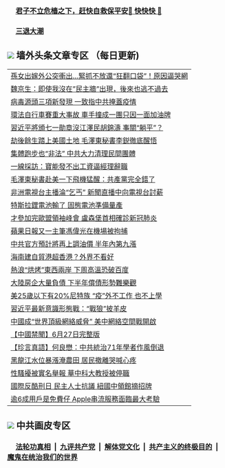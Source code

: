 
 ### &nbsp;&nbsp;&nbsp;&nbsp; [君子不立危樯之下，赶快自救保平安🍎 快快快 📩](https://github.com/pwgy/td/blob/master/README.md)

 ### &nbsp;&nbsp;&nbsp;&nbsp; [三退大潮](https://ww3.xkide.work/?key=zuuelqyfglsfjmgm&pin=65881581&ag=ogQuit&from=pw2) 

## <img src="https://img.icons8.com/cute-clipart/2x/circled-right.png"> 墙外头条文章专区 （每日更新)

<Table>
<tr><td colspan="2" align="left"><a href="https://wwd.cheuw.work/?ag=c1452690&key=gxnhdrolmqgsbjmd&from=pw2">孫女出嫁外公突衝出…緊抓不放還“狂翻口袋”！原因逼哭網
</a></td></tr>
<tr><td colspan="2" align="left"><a href="https://wwd.cheuw.work/?ag=c1452661&key=gxnhdrolmqgsbjmd&from=pw2">魏京生：即使我沒在”民主牆”出現，後來也逃不過去
</a></td></tr>
<tr><td colspan="2" align="left"><a href="https://wwd.cheuw.work/?ag=c1452717&key=gxnhdrolmqgsbjmd&from=pw2">病毒源頭三項新發現 一致指中共掩蓋疫情
</a></td></tr>
<tr><td colspan="2" align="left"><a href="https://wwd.cheuw.work/?ag=c1452688&key=gxnhdrolmqgsbjmd&from=pw2">環法自行車賽重大事故 車手撞成一團只因一面加油牌
</a></td></tr>
<tr><td colspan="2" align="left"><a href="https://wwd.cheuw.work/?ag=c1452680&key=gxnhdrolmqgsbjmd&from=pw2">習近平將頒七一勛章沒江澤民胡錦濤 事關“躺平”？
</a></td></tr>
<tr><td colspan="2" align="left"><a href="https://wwd.cheuw.work/?ag=c1452657&key=gxnhdrolmqgsbjmd&from=pw2">劫後餘生踏上美國土地 毛澤東秘書李鋭徹底醒悟
</a></td></tr>
<tr><td colspan="2" align="left"><a href="https://wwd.cheuw.work/?ag=c1452726&key=gxnhdrolmqgsbjmd&from=pw2">集體跑步也“非法” 中共大力清理民間團體
</a></td></tr>
<tr><td colspan="2" align="left"><a href="https://wwd.cheuw.work/?ag=c1452693&key=gxnhdrolmqgsbjmd&from=pw2">一線採訪：寶能發不出工資逼經理辭職
</a></td></tr>
<tr><td colspan="2" align="left"><a href="https://wwd.cheuw.work/?ag=c1452679&key=gxnhdrolmqgsbjmd&from=pw2">毛澤東秘書赴美一下飛機猛醒：共產黨完全錯了
</a></td></tr>
<tr><td colspan="2" align="left"><a href="https://wwd.cheuw.work/?ag=c1452704&key=gxnhdrolmqgsbjmd&from=pw2">非洲電視台主播淪“乞丐” 新聞直播中向電視台討薪
</a></td></tr>
<tr><td colspan="2" align="left"><a href="https://wwd.cheuw.work/?ag=c1452691&key=gxnhdrolmqgsbjmd&from=pw2">特斯拉鋰電池輸了 固態電池準備量產
</a></td></tr>
<tr><td colspan="2" align="left"><a href="https://wwd.cheuw.work/?ag=c1452707&key=gxnhdrolmqgsbjmd&from=pw2">才參加完歐盟領袖峰會 盧森堡首相確診新冠肺炎
</a></td></tr>
<tr><td colspan="2" align="left"><a href="https://wwd.cheuw.work/?ag=c1452694&key=gxnhdrolmqgsbjmd&from=pw2">蘋果日報又一主筆馮偉光在機場被拘捕
</a></td></tr>
<tr><td colspan="2" align="left"><a href="https://wwd.cheuw.work/?ag=c1452721&key=gxnhdrolmqgsbjmd&from=pw2">中共官方預計將再上調油價 半年內第九漲
</a></td></tr>
<tr><td colspan="2" align="left"><a href="https://wwd.cheuw.work/?ag=c1452698&key=gxnhdrolmqgsbjmd&from=pw2">海南建自貿港超香港？外界不看好
</a></td></tr>
<tr><td colspan="2" align="left"><a href="https://wwd.cheuw.work/?ag=c1452662&key=gxnhdrolmqgsbjmd&from=pw2">熱浪“烘烤”東西兩岸 下周高溫恐破百度
</a></td></tr>
<tr><td colspan="2" align="left"><a href="https://wwd.cheuw.work/?ag=c1452703&key=gxnhdrolmqgsbjmd&from=pw2">大陸房企大量負債 下半年償債形勢難樂觀
</a></td></tr>
<tr><td colspan="2" align="left"><a href="https://wwd.cheuw.work/?ag=c1452730&key=gxnhdrolmqgsbjmd&from=pw2">美25歲以下有20&#x25;尼特族 “疫”外不工作 也不上學
</a></td></tr>
<tr><td colspan="2" align="left"><a href="https://wwd.cheuw.work/?ag=c1452724&key=gxnhdrolmqgsbjmd&from=pw2">習近平最新意識形態戰：“戰狼”披羊皮
</a></td></tr>
<tr><td colspan="2" align="left"><a href="https://wwd.cheuw.work/?ag=c1452728&key=gxnhdrolmqgsbjmd&from=pw2">中國成“世界頂級網絡威脅” 美中網絡空間戰開啟
</a></td></tr>
<tr><td colspan="2" align="left"><a href="https://wwd.cheuw.work/?ag=c1452655&key=gxnhdrolmqgsbjmd&from=pw2">【中國禁聞】6月27日完整版
</a></td></tr>
<tr><td colspan="2" align="left"><a href="https://wwd.cheuw.work/?ag=c1452658&key=gxnhdrolmqgsbjmd&from=pw2">【珍言真語】何良懋：中共統治71年學者作風倒退
</a></td></tr>
<tr><td colspan="2" align="left"><a href="https://wwd.cheuw.work/?ag=c1452683&key=gxnhdrolmqgsbjmd&from=pw2">黑龍江水位暴漲淹農田 居民撤離哭喊心疼
</a></td></tr>
<tr><td colspan="2" align="left"><a href="https://wwd.cheuw.work/?ag=c1452720&key=gxnhdrolmqgsbjmd&from=pw2">性騷擾被實名舉報 華中科大教授被停職
</a></td></tr>
<tr><td colspan="2" align="left"><a href="https://wwd.cheuw.work/?ag=c1452706&key=gxnhdrolmqgsbjmd&from=pw2">國際反酷刑日 民主人士抗議 紐國中領館摘招牌
</a></td></tr>
<tr><td colspan="2" align="left"><a href="https://wwd.cheuw.work/?ag=c1452708&key=gxnhdrolmqgsbjmd&from=pw2">逾6成用戶是免費仔 Apple串流服務面臨最大考驗
</a></td></tr>

 </Table>

 ## <img src="https://img.icons8.com/cute-clipart/2x/circled-right.png"> 中共画皮专区
 ### &nbsp;&nbsp;&nbsp;&nbsp; [法轮功真相](https://github.com/begood0513/basic/blob/master/README.md) &nbsp;|&nbsp; [九评共产党](https://github.com/begood0513/9ping.md/blob/master/README.md) &nbsp;|&nbsp; [解体党文化](https://github.com/begood0513/jtdwh.md/blob/master/README.md)   &nbsp;|&nbsp; [共产主义的终极目的](https://github.com/begood0513/gczydzjmd.md/blob/master/README.md) &nbsp;|&nbsp; [魔鬼在统治我们的世界](https://github.com/begood0513/gczydzjmd.md/blob/master/README.md) 

